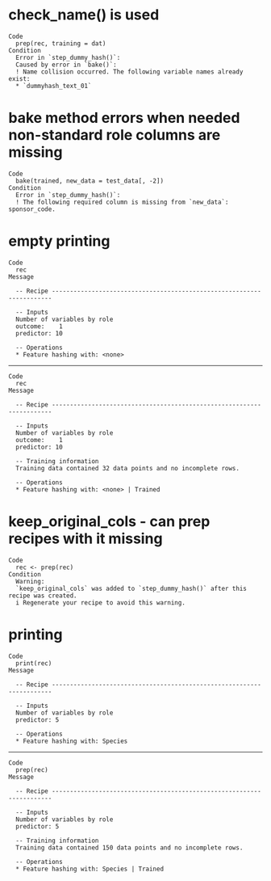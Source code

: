 # check_name() is used

    Code
      prep(rec, training = dat)
    Condition
      Error in `step_dummy_hash()`:
      Caused by error in `bake()`:
      ! Name collision occurred. The following variable names already exist:
      * `dummyhash_text_01`

# bake method errors when needed non-standard role columns are missing

    Code
      bake(trained, new_data = test_data[, -2])
    Condition
      Error in `step_dummy_hash()`:
      ! The following required column is missing from `new_data`: sponsor_code.

# empty printing

    Code
      rec
    Message
      
      -- Recipe ----------------------------------------------------------------------
      
      -- Inputs 
      Number of variables by role
      outcome:    1
      predictor: 10
      
      -- Operations 
      * Feature hashing with: <none>

---

    Code
      rec
    Message
      
      -- Recipe ----------------------------------------------------------------------
      
      -- Inputs 
      Number of variables by role
      outcome:    1
      predictor: 10
      
      -- Training information 
      Training data contained 32 data points and no incomplete rows.
      
      -- Operations 
      * Feature hashing with: <none> | Trained

# keep_original_cols - can prep recipes with it missing

    Code
      rec <- prep(rec)
    Condition
      Warning:
      `keep_original_cols` was added to `step_dummy_hash()` after this recipe was created.
      i Regenerate your recipe to avoid this warning.

# printing

    Code
      print(rec)
    Message
      
      -- Recipe ----------------------------------------------------------------------
      
      -- Inputs 
      Number of variables by role
      predictor: 5
      
      -- Operations 
      * Feature hashing with: Species

---

    Code
      prep(rec)
    Message
      
      -- Recipe ----------------------------------------------------------------------
      
      -- Inputs 
      Number of variables by role
      predictor: 5
      
      -- Training information 
      Training data contained 150 data points and no incomplete rows.
      
      -- Operations 
      * Feature hashing with: Species | Trained

